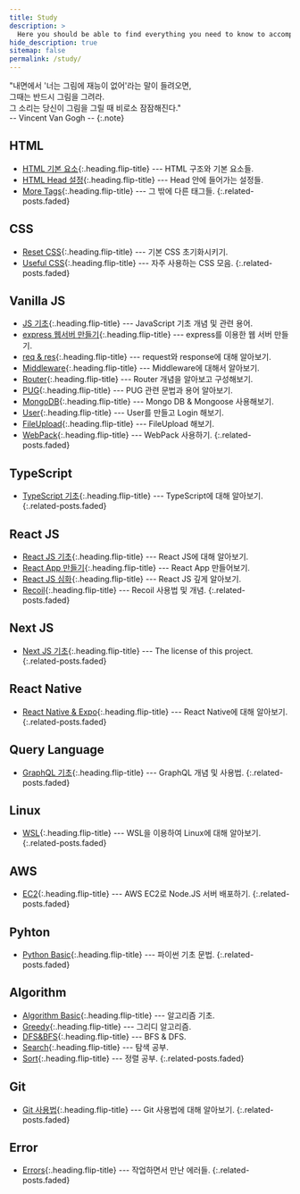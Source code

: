 ```yaml
---
title: Study
description: >
  Here you should be able to find everything you need to know to accomplish the most common tasks when blogging with Hydejack.
hide_description: true
sitemap: false
permalink: /study/
---
```


"내면에서 '너는 그림에 재능이 없어'라는 말이 들려오면,<br>
그때는 반드시 그림을 그려라.<br>
그 소리는 당신이 그림을 그릴 때 비로소 잠잠해진다."<br>
-- Vincent Van Gogh --
{:.note}


## HTML
* [HTML 기본 요소]{:.heading.flip-title} --- HTML 구조와 기본 요소들.
* [HTML Head 설정]{:.heading.flip-title} --- Head 안에 들어가는 설정들.
* [More Tags]{:.heading.flip-title} --- 그 밖에 다른 태그들.
{:.related-posts.faded}

## CSS
* [Reset CSS]{:.heading.flip-title} --- 기본 CSS 초기화시키기.
* [Useful CSS]{:.heading.flip-title} --- 자주 사용하는 CSS 모음.
{:.related-posts.faded}

## Vanilla JS
* [JS 기초]{:.heading.flip-title} --- JavaScript 기초 개념 및 관련 용어.
* [express 웹서버 만들기]{:.heading.flip-title} --- express를 이용한 웹 서버 만들기.
* [req & res]{:.heading.flip-title} --- request와 response에 대해 알아보기.
* [Middleware]{:.heading.flip-title} --- Middleware에 대해서 알아보기.
* [Router]{:.heading.flip-title} --- Router 개념을 알아보고 구성해보기.
* [PUG]{:.heading.flip-title} --- PUG 관련 문법과 용어 알아보기.
* [MongoDB]{:.heading.flip-title} --- Mongo DB & Mongoose 사용해보기.
* [User]{:.heading.flip-title} --- User를 만들고 Login 해보기.
* [FileUpload]{:.heading.flip-title} --- FileUpload 해보기.
* [WebPack]{:.heading.flip-title} --- WebPack 사용하기.
{:.related-posts.faded}

## TypeScript
* [TypeScript 기초]{:.heading.flip-title} --- TypeScript에 대해 알아보기.
{:.related-posts.faded}

## React JS
* [React JS 기초]{:.heading.flip-title} --- React JS에 대해 알아보기.
* [React App 만들기]{:.heading.flip-title} --- React App 만들어보기.
* [React JS 심화]{:.heading.flip-title} --- React JS 깊게 알아보기.
* [Recoil]{:.heading.flip-title} --- Recoil 사용법 및 개념.
{:.related-posts.faded}

## Next JS
* [Next JS 기초]{:.heading.flip-title} --- The license of this project.
{:.related-posts.faded}

## React Native
* [React Native & Expo]{:.heading.flip-title} --- React Native에 대해 알아보기.
{:.related-posts.faded}

## Query Language
* [GraphQL 기초]{:.heading.flip-title} --- GraphQL 개념 및 사용법.
{:.related-posts.faded}

## Linux
* [WSL]{:.heading.flip-title} --- WSL을 이용하여 Linux에 대해 알아보기. 
{:.related-posts.faded}

## AWS
* [EC2]{:.heading.flip-title} --- AWS EC2로 Node.JS 서버 배포하기. 
{:.related-posts.faded}

## Pyhton
* [Python Basic]{:.heading.flip-title} --- 파이썬 기초 문법.
{:.related-posts.faded}

## Algorithm
* [Algorithm Basic]{:.heading.flip-title} --- 알고리즘 기초.
* [Greedy]{:.heading.flip-title} --- 그리디 알고리즘.
* [DFS&BFS]{:.heading.flip-title} --- BFS & DFS.
* [Search]{:.heading.flip-title} --- 탐색 공부. 
* [Sort]{:.heading.flip-title} --- 정렬 공부. 
{:.related-posts.faded}

## Git
* [Git 사용법]{:.heading.flip-title} --- Git 사용법에 대해 알아보기. 
{:.related-posts.faded}

## Error
* [Errors]{:.heading.flip-title} --- 작업하면서 만난 에러들.
{:.related-posts.faded}

<!-- HTML -->
[HTML 기본 요소]: 2020-06-01-html기초1.md
[HTML Head 설정]: 2020-06-02-html기초2.md
[More Tags]: 2020-06-03-html기초3.md

<!-- CSS -->
[Reset CSS]: 2020-07-01-reset.md
[Useful CSS]: 2020-07-02-usefulCss.md

<!-- Vanila JS -->
[JS 기초]: 2020-12-31-js기초.md
[express 웹서버 만들기]: 2021-01-01-express.md
[req & res]: 2021-01-02-req&res.md
[Middleware]: 2021-01-03-middleware.md
[Router]: 2021-01-04-router.md
[PUG]: 2021-01-05-pug.md
[MongoDB]: 2021-01-06-mongoDB.md
[User]: 2021-01-07-user.md
[FileUpload]: 2021-01-08-fileUpload.md
[WebPack]: 2021-01-09-webpack.md

<!-- TS 기초 -->
[TypeScript 기초]: 2021-02-01-ts기초.md

<!-- React JS -->
[React JS 기초]: 2021-07-01-reactJS기초.md
[React App 만들기]: 2021-07-02-reactApp.md
[React JS 심화]: 2021-07-03-reactJsMaster.md
[Recoil]: 2021-07-04-recoil.md

<!-- Next JS -->
[Next JS 기초]: 2022-07-01-NextJS기초.md

<!-- React Native -->
[React Native & Expo]: 2022-11-01-reactNative&Expo.md

<!-- Query Language -->
[GraphQL 기초]: 2022-10-01-graphql.md

<!-- Linux -->
[WSL]: 2022-01-01-wsl.md

<!-- AWS -->
[EC2]: 2022-09-01-ec2.md

<!-- Python -->
[Python Basic]: 2022-03-01-python-basic.md

<!-- Algorithm -->
[Algorithm Basic]: 2022-04-01-algorithm-basic.md
[Greedy]: 2022-04-02-greedy.md
[Search]: 2022-05-01-search.md
[Sort]: 2022-05-02-sort.md
[DFS&BFS]: 2022-04-03-dfs&bfs.md

<!-- Git -->
[Git 사용법]: 2022-09-01-git.md

<!-- Error -->
[Errors]: 2022-12-25-error.md

